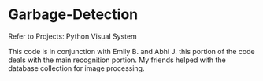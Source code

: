 # Garbage-Detection
Refer to Projects: Python Visual System

This code is in conjunction with Emily B. and Abhi J. this portion of the code deals with the main recognition portion. 
My friends helped with the database collection for image processing.
